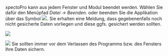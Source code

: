 xpectoPro kann aus jedem Fenster und Modul beendet werden. Wählen Sie dafür den Menüpfad *Datei → Beenden.* oder beenden Sie die Applikation über das Symbol ![](http://xpecto.github.io/docs/xpecto/Datei/Beenden/Beenden_X.png). Sie erhalten eine Meldung, dass gegebenenfalls noch nicht gesicherte Daten vorliegen und diese ggfs. gesichert werden sollten.

![](http://xpecto.github.io/docs/img/img_1431523498011.png)


![](http://xpecto.github.io/docs/img/img_1431936241832.png) Sie sollten immer vor dem Verlassen des Programms bzw. des Fensters Ihre Daten sichern.